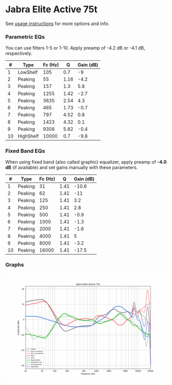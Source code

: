# Jabra Elite Active 75t
See [usage instructions](https://github.com/jaakkopasanen/AutoEq#usage) for more options and info.

### Parametric EQs
You can use filters 1-5 or 1-10. Apply preamp of -4.2 dB or -4.1 dB, respectively.

|   # | Type      |   Fc (Hz) |    Q |   Gain (dB) |
|-----|-----------|-----------|------|-------------|
|   1 | LowShelf  |       105 | 0.7  |        -9   |
|   2 | Peaking   |        55 | 1.16 |        -4.2 |
|   3 | Peaking   |       157 | 1.3  |         5.8 |
|   4 | Peaking   |      1255 | 1.42 |        -2.7 |
|   5 | Peaking   |      3635 | 2.54 |         4.3 |
|   6 | Peaking   |       465 | 1.73 |        -0.7 |
|   7 | Peaking   |       797 | 4.52 |         0.8 |
|   8 | Peaking   |      1423 | 4.32 |         0.1 |
|   9 | Peaking   |      9308 | 5.82 |        -0.4 |
|  10 | HighShelf |     10000 | 0.7  |        -9.8 |

### Fixed Band EQs
When using fixed band (also called graphic) equalizer, apply preamp of **-4.0 dB** (if available) and set gains manually with these parameters.

|   # | Type    |   Fc (Hz) |    Q |   Gain (dB) |
|-----|---------|-----------|------|-------------|
|   1 | Peaking |        31 | 1.41 |       -10.6 |
|   2 | Peaking |        62 | 1.41 |       -11   |
|   3 | Peaking |       125 | 1.41 |         3.2 |
|   4 | Peaking |       250 | 1.41 |         2.8 |
|   5 | Peaking |       500 | 1.41 |        -0.9 |
|   6 | Peaking |      1000 | 1.41 |        -1.3 |
|   7 | Peaking |      2000 | 1.41 |        -1.6 |
|   8 | Peaking |      4000 | 1.41 |         5   |
|   9 | Peaking |      8000 | 1.41 |        -3.2 |
|  10 | Peaking |     16000 | 1.41 |       -17.5 |

### Graphs
![](./Jabra%20Elite%20Active%2075t.png)
